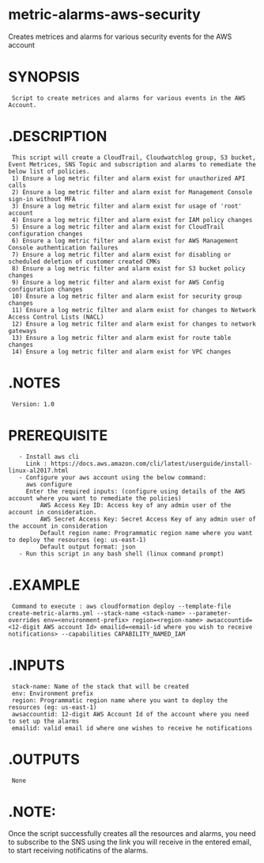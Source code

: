 # metric-alarms-aws-security
Creates metrices and alarms for various security events for the AWS account

# SYNOPSIS
     Script to create metrices and alarms for various events in the AWS Account.
# .DESCRIPTION
     This script will create a CloudTrail, Cloudwatchlog group, S3 bucket, Event Metrices, SNS Topic and subscription and alarms to remediate the below list of policies.
     1) Ensure a log metric filter and alarm exist for unauthorized API calls
     2) Ensure a log metric filter and alarm exist for Management Console sign-in without MFA
     3) Ensure a log metric filter and alarm exist for usage of 'root' account
     4) Ensure a log metric filter and alarm exist for IAM policy changes
     5) Ensure a log metric filter and alarm exist for CloudTrail configuration changes
     6) Ensure a log metric filter and alarm exist for AWS Management Console authentication failures
     7) Ensure a log metric filter and alarm exist for disabling or scheduled deletion of customer created CMKs
     8) Ensure a log metric filter and alarm exist for S3 bucket policy changes
     9) Ensure a log metric filter and alarm exist for AWS Config configuration changes
     10) Ensure a log metric filter and alarm exist for security group changes
     11) Ensure a log metric filter and alarm exist for changes to Network Access Control Lists (NACL)
     12) Ensure a log metric filter and alarm exist for changes to network gateways
     13) Ensure a log metric filter and alarm exist for route table changes
     14) Ensure a log metric filter and alarm exist for VPC changes
# .NOTES
     Version: 1.0

# PREREQUISITE
       - Install aws cli
         Link : https://docs.aws.amazon.com/cli/latest/userguide/install-linux-al2017.html
       - Configure your aws account using the below command:
         aws configure
         Enter the required inputs: (configure using details of the AWS account where you want to remediate the policies)
             AWS Access Key ID: Access key of any admin user of the account in consideration.
             AWS Secret Access Key: Secret Access Key of any admin user of the account in consideration
             Default region name: Programmatic region name where you want to deploy the resources (eg: us-east-1)
             Default output format: json  
       - Run this script in any bash shell (linux command prompt)

# .EXAMPLE
     Command to execute : aws cloudformation deploy --template-file create-metric-alarms.yml --stack-name <stack-name> --parameter-overrides env=<environment-prefix> region=<region-name> awsaccountid=<12-digit AWS account Id> emailid=<email-id where you wish to receive notifications> --capabilities CAPABILITY_NAMED_IAM

# .INPUTS
     stack-name: Name of the stack that will be created
     env: Environment prefix
     region: Programmatic region name where you want to deploy the resources (eg: us-east-1)
     awsaccountid: 12-digit AWS Account Id of the account where you need to set up the alarms
     emailid: valid email id where one wishes to receive he notifications
# .OUTPUTS
     None

# .NOTE: 
Once the script successfully creates all the resources and alarms, you need to subscribe to the SNS using the link you will receive in the entered email, to start receiving notificatins of the alarms.

